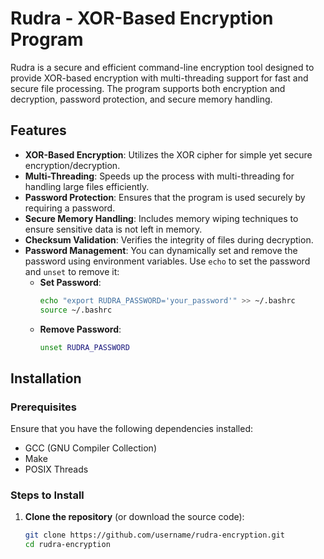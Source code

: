 # Rudra - XOR-Based Encryption Program

Rudra is a secure and efficient command-line encryption tool designed to provide XOR-based encryption with multi-threading support for fast and secure file processing. The program supports both encryption and decryption, password protection, and secure memory handling.

## Features
- **XOR-Based Encryption**: Utilizes the XOR cipher for simple yet secure encryption/decryption.
- **Multi-Threading**: Speeds up the process with multi-threading for handling large files efficiently.
- **Password Protection**: Ensures that the program is used securely by requiring a password.
- **Secure Memory Handling**: Includes memory wiping techniques to ensure sensitive data is not left in memory.
- **Checksum Validation**: Verifies the integrity of files during decryption.
- **Password Management**: You can dynamically set and remove the password using environment variables. Use `echo` to set the password and `unset` to remove it:
  - **Set Password**: 
    ```bash
    echo "export RUDRA_PASSWORD='your_password'" >> ~/.bashrc
    source ~/.bashrc
    ```
  - **Remove Password**:
    ```bash
    unset RUDRA_PASSWORD
    ```

## Installation

### Prerequisites
Ensure that you have the following dependencies installed:
- GCC (GNU Compiler Collection)
- Make
- POSIX Threads

### Steps to Install

1. **Clone the repository** (or download the source code):
   ```bash
   git clone https://github.com/username/rudra-encryption.git
   cd rudra-encryption
